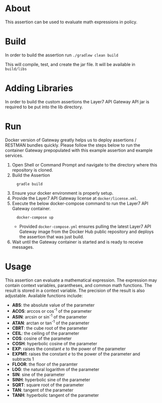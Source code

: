# About
This assertion can be used to evaluate math expressions in policy.

# Build
In order to build the assertion run `./gradlew clean build`
 
This will compile, test, and create the jar file. It will be available in `build/libs`
 
# Adding Libraries
In order to build the custom assertions the Layer7 API Gateway API jar is required to be put into the lib directory.
 
# Run
Docker version of Gateway greatly helps us to deploy assertions / RESTMAN bundles quickly. Please follow the steps below to run the container Gateway prepopulated with this example assertion and example services.
1) Open Shell or Command Prompt and navigate to the directory where this repository is cloned.
2) Build the Assertion
   ```
     gradle build
   ```
3) Ensure your docker environment is properly setup.
4) Provide the Layer7 API Gateway license at `docker/license.xml`.
5) Execute the below docker-compose command to run the Layer7 API Gateway container.
   ```
     docker-compose up
   ```
   * Provided `docker-compose.yml` ensures pulling the latest Layer7 API Gateway image from the Docker Hub public repository and deploys the assertion that was just build.
6) Wait until the Gateway container is started and is ready to receive messages.
 
# Usage
This assertion can evaluate a mathematical expression. The expression may contain context variables, parantheses, and common math functions. The result is stored in a context variable. The precision of the result is also adjustable. 
Available functions include:
* <b>ABS</b>: the absolute value of the parameter
* <b>ACOS</b>: arccos or cos<sup>-1</sup> of the parameter
* <b>ASIN</b>: arcsin or sin<sup>-1</sup> of the parameter
* <b>ATAN</b>: arctan or tan<sup>-1</sup> of the parameter
* <b>CBRT</b>: the cube root of the parameter
* <b>CEIL</b>: the ceiling of the parameter
* <b>COS</b>: cosine of the parameter
* <b>COSH</b>: hyperbolic cosine of the parameter
* <b>EXP</b>: raises the constant <i>e</i> to the power of the parameter
* <b>EXPM1</b>: raises the constant <i>e</i> to the power of the parameter and subtracts 1
* <b>FLOOR</b>: the floor of the paramter
* <b>LOG</b>: the natural logarithm of the parameter
* <b>SIN</b>: sine of the parameter
* <b>SINH</b>: hyperbolic sine of the parameter
* <b>SQRT</b>: square root of the parameter
* <b>TAN</b>: tangent of the parameter
* <b>TANH</b>: hyperbolic tangent of the parameter